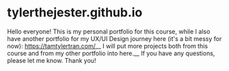 # tylerthejester.github.io
Hello everyone! This is my personal portfolio for this course, while I also have another portfolio for my UX/UI Design journey here (it's a bit messy for now): https://tamtylertran.com/__
I will put more projects both from this course and from my other portfolio into here.__
If you have any questions, please let me know. Thank you!
